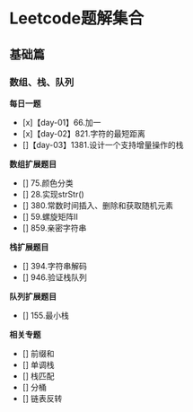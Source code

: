 # Leetcode题解集合

## 基础篇

### 数组、栈、队列

**每日一题**

- [x]【day-01】66.加一
- [x]【day-02】821.字符的最短距离
- []【day-03】1381.设计一个支持增量操作的栈

**数组扩展题目**

- [] 75.颜色分类
- [] 28.实现strStr()
- [] 380.常数时间插入、删除和获取随机元素
- [] 59.螺旋矩阵II
- [] 859.亲密字符串

**栈扩展题目**

- [] 394.字符串解码
- [] 946.验证栈队列

**队列扩展题目**

- [] 155.最小栈

**相关专题**

- [] 前缀和
- [] 单调栈
- [] 栈匹配
- [] 分桶
- [] 链表反转